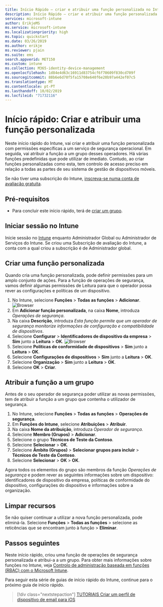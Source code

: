 ```yaml
---
title: Início Rápido – criar e atribuir uma função personalizada no Intune
description: Início Rápido – criar e atribuir uma função personalizada a um gestor de dispositivos remotos.
services: microsoft-intune
author: ErikjeMS
ms.service: microsoft-intune
ms.localizationpriority: high
ms.topic: quickstart
ms.date: 03/26/2019
ms.author: erikje
ms.reviewer: pjain
ms.suite: ems
search.appverid: MET150
ms.custom: intune
ms.collection: M365-identity-device-management
ms.openlocfilehash: 1d84e4d63c16911d83754cf6f70609f830cd709f
ms.sourcegitcommit: 88b6e6d70f5fa15708e640f6e20b97a442ef07c5
ms.translationtype: MT
ms.contentlocale: pt-PT
ms.lasthandoff: 10/02/2019
ms.locfileid: "71732116"
---
```

# <a name="quickstart-create-and-assign-a-custom-role"></a>Início rápido: Criar e atribuir uma função personalizada

Neste início rápido do Intune, vai criar e atribuir uma função personalizada com permissões específicas a um serviço de segurança operacional. Em seguida, vai atribuir a função a um grupo desses operadores. Há várias funções predefinidas que pode utilizar de imediato. Contudo, ao criar funções personalizadas como esta, tem controlo de acesso preciso em relação a todas as partes de seu sistema de gestão de dispositivos móveis.

Se não tiver uma subscrição do Intune, [inscreva-se numa conta de avaliação gratuita](free-trial-sign-up.md).

## <a name="prerequisites"></a>Pré-requisitos

- Para concluir este início rápido, terá de [criar um grupo](quickstart-create-group.md).

## <a name="sign-in-to-intune"></a>Iniciar sessão no Intune

Inicie sessão no [Intune](https://aka.ms/intuneportal) enquanto Administrador Global ou Administrador de Serviços do Intune. Se criou uma Subscrição de avaliação do Intune, a conta com a qual criou a subscrição é de Administrador global.

## <a name="create-a-custom-role"></a>Criar uma função personalizada

Quando cria uma função personalizada, pode definir permissões para um amplo conjunto de ações. Para a função de operações de segurança, vamos definir algumas permissões de Leitura para que o operador possa rever as configurações e políticas de um dispositivo.

1. No Intune, selecione **Funções** > **Todas as funções** > **Adicionar**.
![Browser](./media/quickstart-create-custom-role/add-custom-role.png)
2. Em **Adicionar função personalizada**, na caixa **Nome**, introduza *Operações de segurança*.
3. Na caixa **Descrição**, introduza *Esta função permite que um operador de segurança monitorize informações de configuração e compatibilidade de dispositivos*.
4. Selecione **Configurar** > **Identificadores de dispositivo da empresa** > **Sim** junto a **Leitura** > **OK**.
![Browser](./media/quickstart-create-custom-role/corp-device-id-read.png)
5. Selecione **Políticas de conformidade de dispositivos** > **Sim** junto a **Leitura** > **OK**.
6. Selecione **Configurações de dispositivos** > **Sim** junto a **Leitura** > **OK**.
7. Selecione **Organização** > **Sim** junto a **Leitura** > **OK**.
8. Selecione **OK** > **Criar**.

## <a name="assign-the-role-to-a-group"></a>Atribuir a função a um grupo

Antes de o seu operador de segurança poder utilizar as novas permissões, tem de atribuir a função a um grupo que contenha o utilizador de segurança.

1. No Intune, selecione **Funções** > **Todas as funções** > **Operações de segurança**.
2. Em **Funções do Intune**, selecione **Atribuições** > **Atribuir**.
3. Na caixa **Nome da atribuição**, introduza *Operador de segurança*.
4. Selecione **Membro (Grupos)**  > **Adicionar**.
5. Selecione o grupo **Técnicos de Teste da Contoso**.
6. Selecione **Selecionar** > **OK**.
7. Selecione **Âmbito (Grupos)**  > **Selecionar grupos para incluir** > **Técnicos de Teste da Contoso**.
8. Selecione **Selecionar** > **OK** > **OK**.

Agora todos os elementos do grupo são membros da função *Operações de segurança* e podem rever as seguintes informações sobre um dispositivo: identificadores de dispositivo da empresa, políticas de conformidade do dispositivo, configurações do dispositivo e informações sobre a organização.

## <a name="clean-up-resources"></a>Limpar recursos

Se não quiser continuar a utilizar a nova função personalizada, pode eliminá-la. Selecione **Funções** > **Todas as funções** > selecione as reticências que se encontram junto à função > **Eliminar**.

## <a name="next-steps"></a>Passos seguintes

Neste início rápido, criou uma função de operações de segurança personalizada e atribui-a a um grupo. Para obter mais informações sobre funções no Intune, veja [Controlo de administração baseada em funções (RBAC) com o Microsoft Intune](role-based-access-control.md).

Para seguir esta série de guias de início rápido do Intune, continue para o próximo guia de início rápido.

> [!div class="nextstepaction"]
> [TUTORIAIS Criar um perfil de dispositivo de email para iOS](../configuration/quickstart-email-profile.md)
